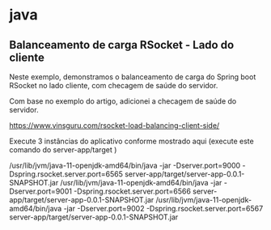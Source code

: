 # java
## Balanceamento de carga RSocket - Lado do cliente

Neste exemplo, demonstramos o balanceamento de carga do Spring boot RSocket no lado cliente, com checagem de saúde do servidor.

Com base no exemplo do artigo, adicionei a checagem de saúde do servidor.

https://www.vinsguru.com/rsocket-load-balancing-client-side/


Execute 3 instâncias do aplicativo conforme mostrado aqui (execute este comando do server-app/target )

/usr/lib/jvm/java-11-openjdk-amd64/bin/java -jar -Dserver.port=9000 -Dspring.rsocket.server.port=6565 server-app/target/server-app-0.0.1-SNAPSHOT.jar
/usr/lib/jvm/java-11-openjdk-amd64/bin/java -jar -Dserver.port=9001 -Dspring.rsocket.server.port=6566 server-app/target/server-app-0.0.1-SNAPSHOT.jar
/usr/lib/jvm/java-11-openjdk-amd64/bin/java -jar -Dserver.port=9002 -Dspring.rsocket.server.port=6567 server-app/target/server-app-0.0.1-SNAPSHOT.jar




